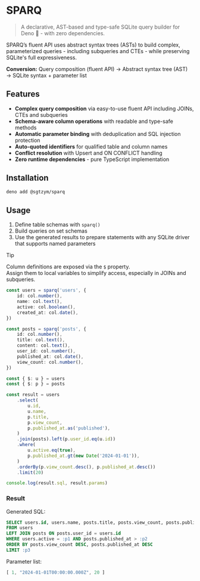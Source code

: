 # SPARQ

> A declarative, AST-based and type-safe SQLite query builder for Deno 🦕 - with zero dependencies.

SPARQ’s fluent API uses abstract syntax trees (ASTs) to build complex, parameterized queries - including subqueries and CTEs - while preserving SQLite's full expressiveness.

**Conversion:** Query composition (fluent API) → Abstract syntax tree (AST) → SQLite syntax + parameter list

## Features

- **Complex query composition** via easy-to-use fluent API including JOINs, CTEs and subqueries
- **Schema-aware column operations** with readable and type-safe methods
- **Automatic parameter binding** with deduplication and SQL injection protection
- **Auto-quoted identifiers** for qualified table and column names
- **Conflict resolution** with Upsert and ON CONFLICT handling
- **Zero runtime dependencies** - pure TypeScript implementation

## Installation

```bash
deno add @sgtzym/sparq
```

## Usage

1. Define table schemas with `sparq()`
2. Build queries on set schemas
3. Use the generated results to prepare statements with any SQLite driver that supports named parameters

> [!TIP]
> Column definitions are exposed via the `$` property.  
> Assign them to local variables to simplify access, especially in JOINs and subqueries.

```ts
const users = sparq('users', {
    id: col.number(),
    name: col.text(),
    active: col.boolean(),
    created_at: col.date(),
})

const posts = sparq('posts', {
    id: col.number(),
    title: col.text(),
    content: col.text(),
    user_id: col.number(),
    published_at: col.date(),
    view_count: col.number(),
})

const { $: u } = users
const { $: p } = posts

const result = users
    .select(
        u.id,
        u.name,
        p.title,
        p.view_count,
        p.published_at.as('published'),
    )
    .join(posts).left(p.user_id.eq(u.id))
    .where(
        u.active.eq(true),
        p.published_at.gt(new Date('2024-01-01')),
    )
    .orderBy(p.view_count.desc(), p.published_at.desc())
    .limit(20)

console.log(result.sql, result.params)
```

### Result

Generated SQL:

```sql
SELECT users.id, users.name, posts.title, posts.view_count, posts.published_at AS published
FROM users
LEFT JOIN posts ON posts.user_id = users.id
WHERE users.active = :p1 AND posts.published_at > :p2
ORDER BY posts.view_count DESC, posts.published_at DESC
LIMIT :p3
```

Parameter list:

```ts
[ 1, "2024-01-01T00:00:00.000Z", 20 ]
```